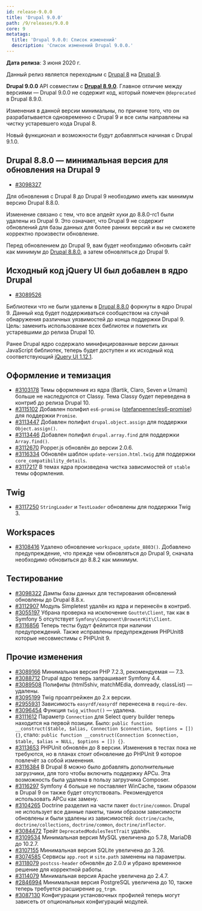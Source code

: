 ```yaml
---
id: release-9.0.0
title: 'Drupal 9.0.0'
path: /9/releases/9.0.0
core: 9
metatags:
  title: 'Drupal 9.0.0: Список изменений'
  description: 'Список изменений Drupal 9.0.0.'
---
```


**Дата релиза**: 3 июня 2020 г.

Данный релиз является переходным с [Drupal 8](../../8/drupal-8.md) на [Drupal 9](../drupal-9.md).

**Drupal 9.0.0** API совместим с [**Drupal 8.9.0**](../../8/releases/release-8.9.0.md). Главное отличие между версиями — Drupal 9.0.0 не содержит код, который помечен `@deprecated` в Drupal 8.9.0.

Изменения в данной версии минимальны, по причине того, что он разрабатывается одновременно с Drupal 9 и все силы направлены на чистку устаревшего кода Drupal 8.

Новый функционал и возможности будут добавляться начиная с Drupal 9.1.0.

## Drupal 8.8.0 — минимальная версия для обновления на Drupal 9 

- [#3098327](https://www.drupal.org/node/3098327)

Для обновления с Drupal 8 до Drupal 9 необходимо иметь как минимум версию Drupal 8.8.0.

Изменение связано с тем, что все апдейт хуки до 8.8.0-rc1 были удалены из Drupal 9. Это означает, что Drupal 9 не содержит обновлений для базы данных для более ранних версий и вы не сможете корректно произвести обновление.

Перед обновлением до Drupal 9, вам будет необходимо обновить сайт как минимум до [Drupal 8.8.0](../../8/releases/release-8.8.0.md), а затем обновляться до Drupal 9.

## Исходный код jQuery UI был добавлен в ядро Drupal

- [#3089526](https://www.drupal.org/node/3089526)

Библиотеки что не были удалены в [Drupal 8.8.0](../../8/releases/release-8.8.0.md) форкнуты в ядро Drupal 9. Данный код будет поддерживаться сообществом на случай обнаружения различных уязвимостей до конца поддержки Drupal 9. Цель: заменить использование всех библиотек и пометить их устаревшими до релиза Drupal 10.

Ранее Drupal ядро содержало минифицированные версии данных JavaScript библиотек, теперь будет доступен и их исходный код соответствующий [jQuery UI 1.12.1](https://github.com/jquery/jquery-ui/tree/1.12.1).

## Оформление и темизация

- [#3103178](https://www.drupal.org/node/3103178) Темы оформления из ядра (Bartik, Claro, Seven и Umami) больше не наследуются от Classy. Тема Classy будет переведена в контриб до релиза Drupal 10.
- [#3115102](https://www.drupal.org/node/3115102) Добавлен полифил `es6-promise` ([stefanpenner/es6-promise](https://github.com/stefanpenner/es6-promise)) для поддержки `Promise`.
- [#3113447](https://www.drupal.org/node/3113447) Добавлен полифил `drupal.object.assign` для поддержки `Object.assign()`.
- [#3113446](https://www.drupal.org/node/3113446) Добавлен полифил `drupal.array.find` для поддержки `Array.find()`.
- [#3112670](https://www.drupal.org/node/3112670) Popper.js обновлён до версии 2.0.6.
- [#3116334](https://www.drupal.org/node/3116334) Обновлён шаблон `update-version.html.twig` для поддержки `core_compatibility_details`.
- [#3117217](https://www.drupal.org/node/3117217) В темах ядра произведена чистка зависимостей от `stable` темы оформления.

## Twig

- [#3117250](https://www.drupal.org/node/3117250) `StringLoader` и `TestLoader` обновлены для поддержки Twig 3.

## Workspaces

- [#3108416](https://www.drupal.org/node/3108416) Удалено обновление `workspace_update_8803()`. Добавлено предупреждение, что прежде чем обновляться до Drupal 9, сначала необходимо обновиться до 8.8.2 как минимум.

## Тестирование

- [#3098322](https://www.drupal.org/node/3098322) Дампы базы данных для тестирования обновлений обновлены до Drupal 8.8.x.
- [#3112907](https://www.drupal.org/node/3112907) Модуль Simpletest удалён из ядра и перенесён в контриб.
- [#3055197](https://www.drupal.org/node/3055197) Убрана проверка на исключение `Goutte\Client`, так как в Symfony 5 отсутствует `Symfony\Component\BrowserKit\Client`.
- [#3116856](https://www.drupal.org/node/3116856) Теперь тесты будут фейлится при наличии предупреждений. Также исправлены предупреждения PHPUnit8 которые несовместимы с PHPUnit 9.

## Прочие изменения

- [#3089166](https://www.drupal.org/node/3089166) Минимальная версия PHP 7.2.3, рекомендуемая — 7.3.
- [#3088712](https://www.drupal.org/node/3088712) Drupal ядро теперь запрашивает Symfony 4.4.
- [#3089508](https://www.drupal.org/node/3089508) Полифилы (html5shiv, matchMEdia, domready, classList) — удалены.
- [#3095199](https://www.drupal.org/node/3095199) Twig проапгрейжен до 2.х версии.
- [#2955931](https://www.drupal.org/node/2955931) Зависимость `easyrdf/easyrdf` перенесена в `require-dev`.
- [#3096454](https://www.drupal.org/node/3096454) Функция `twig_without()` — удалена.
- [#3111612](https://www.drupal.org/node/3111612) Параметр `Connection` для Select query builder теперь находится на первой позиции. Было: `public function __construct($table, $alias, Connection $connection, $options = []) {}`, стало: `public function __construct(Connection $connection, $table, $alias = NULL, $options = []) {}`.
- [#3113653](https://www.drupal.org/node/3113653) PHPUnit обновлён до 8 версии. Изменения в тестах пока не требуются, но в планах стоит обновление до PHPUnit 9 которое повлечёт за собой изменения.
- [#3116384](https://www.drupal.org/node/3116384) В Drupal 8 можно было добавлять дополнительные загрузчики, для того чтобы включить поддержку APCu. Эта возможность была удалена в пользу загрузчика Composer.
- [#3116297](https://www.drupal.org/node/3116297) Symfony 4 больше не поставляет WinCache, таким образом в Drupal 9 он также будет отсутствовать. Рекомендуется использовать APCu как замену.
- [#3104265](https://www.drupal.org/project/drupal/issues/3104265) Doctrine разделил на части пакет `doctrine/common`. Drupal не использует все данные пакеты, таким образом зависимости обновлены и были удалены из зависимостей: `doctrine/cache`, `doctrine/collections`, `doctrine/common`, `doctrine/inflector`.
- [#3084472](https://www.drupal.org/project/drupal/issues/3084472) Трейт `DeprecatedModulesTestTrait` удалён.
- [#3109534](https://www.drupal.org/node/3109534) Минимальная версия MySQL увеличена до 5.7.8, MariaDB до 10.2.7.
- [#3107155](https://www.drupal.org/node/3107155) Минимальная версия SQLite увеличена до 3.26.
- [#3074585](https://www.drupal.org/node/3074585) Сервисы `app.root` и `site.path` заменены на параметры.
- [#3118079](https://www.drupal.org/node/3118079) `postcss-header` обновлён до 2.0.0 и убрано временное решение для корректной работы.
- [#3114079](https://www.drupal.org/node/3114079) Минимальная версия Apache увеличена до 2.4.7.
- [#2846994](https://www.drupal.org/node/2846994) Минимальная версия PostgreSQL увеличена до 10, также теперь требуется расширение `pg_trgm`.
- [#3087130](https://www.drupal.org/node/3087130) Конфигурации установочных профилей теперь могут зависеть от опциональных конфигураций модулей.